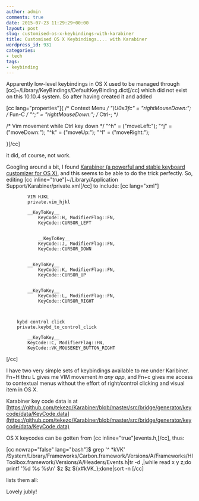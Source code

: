 ```yaml
---
author: admin
comments: true
date: 2015-07-23 11:29:29+00:00
layout: post
slug: customised-os-x-keybindings-with-karabiner
title: Customised OS X Keybindings.... with Karabiner
wordpress_id: 931
categories:
- tech
tags:
- keybinding
---
```


Apparently low-level keybindings in OS X used to be managed through [cc]~/Library/KeyBindings/DefaultKeyBinding.dict[/cc] which did not exist on this 10.10.4 system. So after having created it and added

[cc lang="properties"]{
/* Context Menu */
"\U0x3fc" = "rightMouseDown:"; /* Fun-C */
"^;" = "rightMouseDown:"; /* Ctrl-; */

/* Vim movement while Ctrl key down */
"^h" = ("moveLeft:");
"^j" = ("moveDown:");
"^k" = ("moveUp:");
"^l" = ("moveRight:");

}[/cc]

it did, of course, not work.

Googling around a bit, I found [Karabiner (a powerful and stable keyboard customizer for OS X)](https://pqrs.org/osx/karabiner/), and this seems to be able to do the trick perfectly. So, editing [cc inline="true"]~/Library/Application Support/Karabiner/private.xml[/cc] to include:
[cc lang="xml"]


    
            VIM HJKL
            private.vim_hjkl
            
            __KeyToKey__
                KeyCode::H, ModifierFlag::FN,
                KeyCode::CURSOR_LEFT
            
            
                __KeyToKey__
                KeyCode::J, ModifierFlag::FN,
                KeyCode::CURSOR_DOWN
            
            
            __KeyToKey__
                KeyCode::K, ModifierFlag::FN,
                KeyCode::CURSOR_UP
            
            
            __KeyToKey__
                KeyCode::L, ModifierFlag::FN,
                KeyCode::CURSOR_RIGHT
            
    
    
        kybd control click
        private.keybd_to_control_click
        
            __KeyToKey__
            KeyCode::C, ModifierFlag::FN,
            KeyCode::VK_MOUSEKEY_BUTTON_RIGHT
        
    



[/cc]

I have two very simple sets of keybindings available to me under Karibiner. Fn+H thru L gives me VIM movement _in any app_, and Fn+c gives me access to contextual menus without the effort of right/control clicking and visual item in OS X.

Karabiner key code data is at [https://github.com/tekezo/Karabiner/blob/master/src/bridge/generator/keycode/data/KeyCode.data](https://github.com/tekezo/Karabiner/blob/master/src/bridge/generator/keycode/data/KeyCode.data)

OS X keycodes can be gotten from [cc inline="true"]events.h,[/cc], thus:

[cc nowrap="false" lang="bash"]$ grep '^ *kVK' /System/Library/Frameworks/Carbon.framework/Versions/A/Frameworks/HIToolbox.framework/Versions/A/Headers/Events.h|tr -d ,|while read x y z;do printf '%d %s %s\n' $z $z ${x#kVK_};done|sort -n
[/cc]

lists them all:


Lovely jubly!
